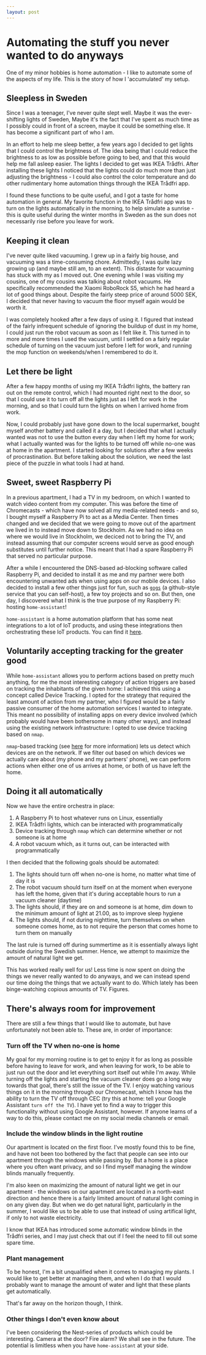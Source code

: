 ```yaml
---
layout: post
---
```


# Automating the stuff you never wanted to do anyways

One of my minor hobbies is home automation - I like to automate
some of the aspects of my life. This is the story of how I
'accumulated' my setup.

## Sleepless in Sweden

Since I was a teenager, I've never quite slept well. Maybe it was the
ever-shifting lights of Sweden, Maybe it's the fact that I've spent
as much time as I possibly could in front of a screen, maybe it could
be something else. It has become a significant part of who I am.

In an effort to help me sleep better, a few years ago I decided to
get lights that I could control the brightness of. The idea being
that I could reduce the brightness to as low as possible before going
to bed, and that this would help me fall asleep easier. The lights
I decided to get was IKEA Trådfri. After installing these lights
I noticed that the lights could do much more than just adjusting the
brightness - I could also control the color temperature and do other
rudimentary home automation things through the IKEA Trådfri app.

I found these functions to be quite useful, and I got a taste for
home automation in general. My favorite function in the IKEA Trådfri
app was to turn on the lights automatically in the morning, to help
simulate a sunrise - this is quite useful during the winter months
in Sweden as the sun does not necessarily rise before you leave
for work.

## Keeping it clean

I've never quite liked vacuuming. I grew up in a fairly big house,
and vacuuming was a time-consuming chore. Admittedly, I was quite
lazy growing up (and maybe still am, to an extent). This distaste
for vacuuming has stuck with my as I moved out. One evening while
I was visiting my cousins, one of my cousins was talking about
robot vacuums. He specifically recommended the Xiaomi RoboRock S5,
which he had heard a lot of good things about. Despite the
fairly steep price of around 5000 SEK, I decided that never having
to vacuum the floor myself again would be worth it.

I was completely hooked after a few days of using it. I figured
that instead of the fairly infrequent schedule of ignoring the
buildup of dust in my home, I could just run the robot vacuum as
soon as I felt like it. This turned in to more and more times I
used the vacuum, until I settled on a fairly regular schedule of
turning on the vacuum just before I left for work, and running
the mop function on weekends/when I remembered to do it.

## Let there be light

After a few happy months of using my IKEA Trådfri lights, the
battery ran out on the remote control, which I had mounted
right next to the door, so that I could use it to turn off all
the lights just as I left for work in the morning, and so that
I could turn the lights on when I arrived home from work.

Now, I could probably just have gone down to the local supermarket,
bought myself another battery and called it a day, but I decided
that what I actually wanted was not to use the button every day
when I left my home for work; what I actually wanted was for
the lights to be turned off while no-one was at home in the
apartment. I started looking for solutions after a few weeks
of procrastination. But before talking about the solution,
we need the last piece of the puzzle in what tools I had at hand.

## Sweet, sweet Raspberry Pi

In a previous apartment, I had a TV in my bedroom, on which I
wanted to watch video content from my computer. This was before
the time of Chromecasts - which have now solved all my
media-related needs - and so, I bought myself a Raspberry Pi
to act as a Media Center. Then times changed and we decided
that we were going to move out of the apartment we lived in to
instead move down to Stockholm. As we had no idea on where we
would live in Stockholm, we deciced not to bring the TV, and
instead assuming that our computer screens would serve as good
enough substitutes until further notice. This meant that I had
a spare Raspberry Pi that served no particular purpose.

After a while I encountered the DNS-based ad-blocking software
called Raspberry Pi, and decided to install it as me and my
partner were both encountering unwanted ads when using apps
on our mobile devices. I also decided to install a few other
things just for fun, such as [`gogs`](https://gogs.io)
(a github-style service that you can self-host),
a few toy projects and so on. But then, one day, I discovered
what I think is the true purpose of my
Raspberry Pi: hosting `home-assistant`!

`home-assistant` is a home automation platform that has
some neat integrations to a lot of IoT products, and using these
integrations then orchestrating these IoT products.
You can find it [here](https://www.home-assistant.io).

## Voluntarily accepting tracking for the greater good

While `home-assistant` allows you to perform actions based
on pretty much anything, for me the most interesting category
of action triggers are based on tracking the inhabitants of
the given home: I achieved this using a concept called
Device Tracking. I opted for the strategy that required the
least amount of action from my partner, who I figured would be
a fairly passive consumer of the home automation services I wanted
to integrate. This meant no possibility of installing apps on
every device involved (which probably would have been bothersome
in many other ways), and instead using the existing network
infrastructure: I opted to use device tracking based on `nmap`.

`nmap`-based tracking (see
[here](https://www.home-assistant.io/components/nmap_tracker/)
for more information) lets us detect which devices are on the
network. If we filter out based on which devices we actually
care about (my phone and my partners' phone), we can perform
actions when either one of us arrives at home, or both of us
have left the home.

## Doing it all automatically

Now we have the entire orchestra in place:

1. A Raspberry Pi to host whatever runs on Linux, essentially
2. IKEA Trådfri lights, which can be interacted with
   programmatically
3. Device tracking through `nmap` which can determine whether
   or not someone is at home
4. A robot vacuum which, as it turns out, can be interacted
   with programmatically

I then decided that the following goals should be automated:

1. The lights should turn off when no-one is home, no matter
   what time of day it is
2. The robot vacuum should turn itself on at the moment when
   everyone has left the home, given that it's during
   acceptable hours to run a vacuum cleaner (daytime)
3. The lights should, if they are on and someone is at home,
   dim down to the minimum amount of light at 21.00, as to
   improve sleep hygiene
4. The lights should, if not during nighttime, turn themselves
   on when someone comes home, as to not require the person
   that comes home to turn them on manually

The last rule is turned off during summertime as it is
essentially always light outside during the Swedish summer.
Hence, we attempt to maximize the amount of natural light
we get.

This has worked really well for us! Less time is now spent
on doing the things we never really wanted to do anyways,
and we can instead spend our time doing the things that
we actually want to do. Which lately has been binge-watching
copious amounts of TV. Figures.

## There's always room for improvement

There are still a few things that I would like to automate, but
have unfortunately not been able to. These are, in order of
importance:

### Turn off the TV when no-one is home

My goal for my morning routine is to get to enjoy it for as long
as possible before having to leave for work, and when leaving
for work, to be able to just run out the door and let everything
sort itself out while I'm away. While turning off the lights
and starting the vacuum cleaner does go a long way towards
that goal, there's still the issue of the TV. I enjoy watching
various things on it in the morning through our Chromecast,
which I know has the ability to turn the TV off through CEC (try
this at home: tell your Google Assistant `turn off the TV`).
I have yet to find a way to trigger this functionality without
using Google Assistant, however. If anyone learns of a way to
do this, please contact me on my social media channels or email.

### Include the window blinds in the light routine

Our apartment is located on the first floor. I've mostly found
this to be fine, and have not been too bothered by the fact that
people can see into our apartment through the windows while
passing by. But a home is a place where you often want privacy,
and so I find myself managing the window blinds manually
frequently.

I'm also keen on maximizing the amount of natural light we get
in our apartment - the windows on our apartment are located in
a north-east direction and hence there is a fairly limited
amount of natural light coming in on any given day. But when
we do get natural light, particularly in the summer, I would
like us to be able to use that instead of using artifical light,
if only to not waste electricity.

I know that IKEA has introduced some automatic window blinds
in the Trådfri series, and I may just check that out if
I feel the need to fill out some spare time.

### Plant management

To be honest, I'm a bit unqualified when it comes to managing
my plants. I would like to get better at managing them, and
when I do that I would probably want to manage the amount
of water and light that these plants get automatically.

That's far away on the horizon though, I think.

### Other things I don't even know about

I've been considering the Nest-series of products which could
be interesting. Camera at the door? Fire alarm? We shall see
in the future. The potential is limitless when you have
`home-assistant` at your side.
